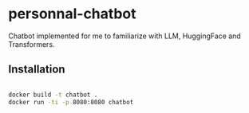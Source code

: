 # personnal-chatbot
Chatbot implemented for me to familiarize with LLM, HuggingFace and Transformers.

## Installation

```bash

docker build -t chatbot .
docker run -ti -p 8080:8080 chatbot
```
